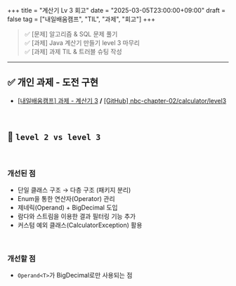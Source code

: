 +++
title = "계산기 Lv 3 회고"
date = "2025-03-05T23:00:00+09:00"
draft = false
tag = ["내일배움캠프", "TIL", "과제", "회고"]
+++

>✅ [문제] 알고리즘 & SQL 문제 풀기  
>✅ [과제] Java 계산기 만들기 level 3 마무리  
>✅ [과제] 과제 TIL & 트러블 슈팅 작성  

---

## ✅ 개인 과제 - 도전 구현
- [[내일배움캠프] 과제 - 계산기 3](https://velog.io/@ezro/camp-task-3) **/** [[GitHub] nbc-chapter-02/calculator/level3](https://github.com/withong/nbc-chapter-02/tree/main/calculator/level3)
<br>

## 🫠 `level 2 vs level 3`

<br>

### 개선된 점
- 단일 클래스 구조 → 다층 구조 (패키지 분리)
- Enum을 통한 연산자(Operator) 관리
- 제네릭(Operand) + BigDecimal 도입
- 람다와 스트림을 이용한 결과 필터링 기능 추가
- 커스텀 예외 클래스(CalculatorException) 활용

<br>

### 개선할 점
- `Operand<T>`가 BigDecimal로만 사용되는 점